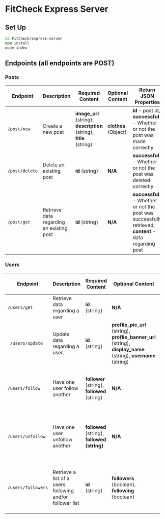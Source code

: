 # FitCheck Express Server

## Set Up

```sh
cd FitCheck/express-server
npm install
node index
```

## Endpoints (all endpoints are POST)

### Posts

| Endpoint     | Description                              | Required Content                                         | Optional Content | Return JSON Properties                                                                        |
|--------------|------------------------------------------|----------------------------------------------------------|------------------|-----------------------------------------------------------------------------------------------|
| ```/post/new```    | Create a new post                        | **image_url** (string), **description** (string), **title** (string) | **clothes** (Object) | **id** - post id, **successful** - Whether or not the post was made correctly                          |
| ```/post/delete``` | Delete an existing post                  | **id** (string)                                              | **N/A**            | **successful** - Whether or not the post was deleted correctly                                    |
| ```/post/get```    | Retrieve data regarding an existing post | **id** (string)                                              |**N/A**            | **successful** - Whether or not the post was successfully retrieved, **content** - data regarding post |

### Users

| Endpoint         | Description                                               | Required Content                     | Optional Content                                                                                | Return JSON Properties                                                           |
|------------------|-----------------------------------------------------------|--------------------------------------|-------------------------------------------------------------------------------------------------|----------------------------------------------------------------------------------|
| ```/users/get ```       | Retrieve data regarding a user                            | **id** (string)                          | **N/A**                                                                                             | **User Data**                                                                  |
| ``` /users/update```     | Update data regarding a user.                             | **id** (string)                          | **profile_pic_url** (string), **profile_banner_url** (string), **display_name** (string), **username** (string) | **successful** - Whether or not the userdata was successfully updated                |
| ```/users/follow```     | Have one user follow another                              | **follower** (string), **followed** (string) | **N/A**                                                                                             | **successful** - Whether or not the user successfully followed the other user.       |
| ```/users/unfollow```   | Have one user unfollow another                            | **followed** (string), **followed (string)** | **N/A**                                                                                             | **successful** - Whether or not the user successfully unfollowed the other user      |
| ```/users/followers```  | Retrieve a list of a users following and/or follower list | **id** (string)                          | **followers** (boolean), ****following**** (boolean)                                                        | Depends on optional content, can provide either **both** lists, _or_ **just** one of them. |
